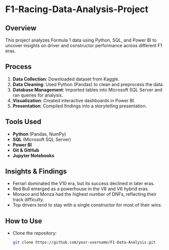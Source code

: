 # F1-Racing-Data-Analysis-Project


## Overview
This project analyzes Formula 1 data using Python, SQL, and Power BI to uncover insights on driver and constructor performance across different F1 eras.

## Process
1. **Data Collection**: Downloaded dataset from Kaggle.
2. **Data Cleaning**: Used Python (Pandas) to clean and preprocess the data.
3. **Database Management**: Imported tables into Microsoft SQL Server and ran queries for analysis.
4. **Visualization**: Created interactive dashboards in Power BI.
5. **Presentation**: Compiled findings into a storytelling presentation.

## Tools Used
- **Python** (Pandas, NumPy)
- **SQL** (Microsoft SQL Server)
- **Power BI**
- **Git & GitHub**
- **Jupyter Notebooks**

## Insights & Findings
- Ferrari dominated the V10 era, but its success declined in later eras.
- Red Bull emerged as a powerhouse in the V8 and V6 hybrid eras.
- Monaco and Monza had the highest number of DNFs, reflecting their track difficulty.
- Top drivers tend to stay with a single constructor for most of their wins.

## How to Use
- Clone the repository:
  ```bash
  git clone https://github.com/your-username/F1-Data-Analysis.git
